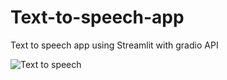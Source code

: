 # Text-to-speech-app
Text to speech app using Streamlit with gradio API

<!-- ![image](LINK) -->

![Text to speech](https://user-images.githubusercontent.com/34553180/204581578-9823865e-628c-4d0f-8f47-18c9bcf41495.png)